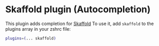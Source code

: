 # Skaffold plugin (Autocompletion)
This plugin adds completion for [Skaffold](https://skaffold.dev)
To use it, add `skaffold` to the plugins array in your zshrc file:
```zsh
plugins=(... skaffold)
```
